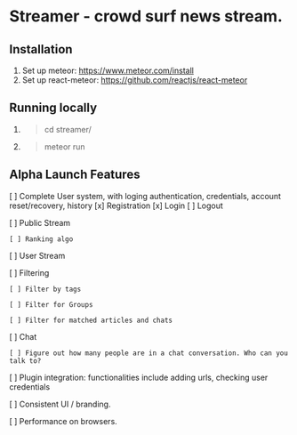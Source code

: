 # Streamer - crowd surf news stream.

## Installation

1. Set up meteor: https://www.meteor.com/install
2. Set up react-meteor: https://github.com/reactjs/react-meteor

## Running locally

1. > cd streamer/
2. > meteor run

## Alpha Launch Features

[ ] Complete User system, with loging authentication, credentials, account reset/recovery, history
 	[x] Registration
	[x] Login
	[ ] Logout

[ ] Public Stream

    [ ] Ranking algo

[ ] User Stream

[ ] Filtering

    [ ] Filter by tags

    [ ] Filter for Groups

    [ ] Filter for matched articles and chats

[ ] Chat

    [ ] Figure out how many people are in a chat conversation. Who can you talk to?

[ ] Plugin integration: functionalities include adding urls, checking user credentials

[ ] Consistent UI / branding.

[ ] Performance on browsers.

